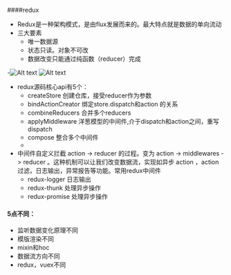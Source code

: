 ####redux

- Redux是一种架构模式，是由flux发展而来的。最大特点就是数据的单向流动
- 三大要素
	- 唯一数据源
	- 状态只读。对象不可改
	- 数据改变只能通过纯函数（reducer）完成

-![Alt text](./image.png)
![Alt text](./image.png)

- redux源码核心api有5个：
	- createStore 创建仓库，接受reducer作为参数
	- bindActionCreator 绑定store.dispatch和action 的关系
	- combineReducers 合并多个reducers
	- applyMiddleware  洋葱模型的中间件,介于dispatch和action之间，重写dispatch
	- compose  整合多个中间件
	-
- 中间件自定义拦截 action -> reducer 的过程。变为 action -> middlewares -> reducer 。这种机制可以让我们改变数据流，实现如异步 action ，action 过滤，日志输出，异常报告等功能。常用redux中间件
	- redux-logger 日志输出
	- redux-thunk  处理异步操作
	- redux-promise  处理异步操作


#### 5点不同：
- 监听数据变化原理不同
- 模版渲染不同
- mixin和hoc
- 数据流方向不同
- redux，vuex不同
